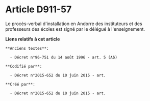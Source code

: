 # Article D911-57

Le procès-verbal d'installation en Andorre des instituteurs et des professeurs des écoles est signé par le délégué à
l'enseignement.

**Liens relatifs à cet article**

	**Anciens textes**:

	  - Décret n°96-751 du 14 août 1996 - art. 5 (Ab)

	**Codifié par**:

	  - Décret n°2015-652 du 10 juin 2015 - art.

	**Créé par**:

	  - Décret n°2015-652 du 10 juin 2015 - art.
